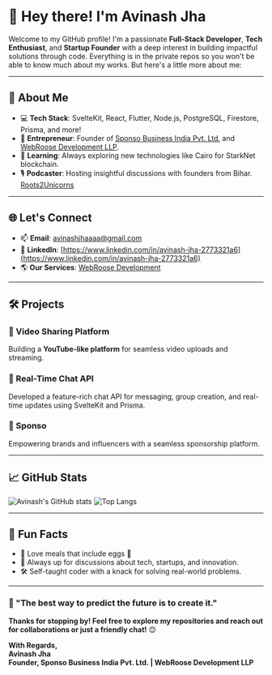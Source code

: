 # 👋 Hey there! I'm Avinash Jha

Welcome to my GitHub profile! I'm a passionate **Full-Stack Developer**, **Tech Enthusiast**, and **Startup Founder** with a deep interest in building impactful solutions through code. Everything is in the private repos so you won't be able to know much about my works. But here's a little more about me:

---

## 🚀 About Me

- 💻 **Tech Stack**: SvelteKit, React, Flutter, Node.js, PostgreSQL, Firestore, Prisma, and more!
- 🌟 **Entrepreneur**: Founder of [Sponso Business India Pvt. Ltd.](https://www.sponso.in) and [WebRoose Development LLP](https://pricing.webroose.com).
- 🌱 **Learning**: Always exploring new technologies like Cairo for StarkNet blockchain.
- 🎙️ **Podcaster**: Hosting insightful discussions with founders from Bihar. [Roots2Unicorns](https://www.youtube.com/@Roots2Unicorns)

---

## 🌐 Let's Connect

- 📫 **Email**: [avinashjhaaaa@gmail.com](mailto:avinashjhaaaa@gmail.com)
- 💼 **LinkedIn**: [https://www.linkedin.com/in/avinash-jha-2773321a6](https://www.linkedin.com/in/avinash-jha-2773321a6)
- 🌎 **Our Services**: [WebRoose Development](https://pricing.webroose.com)

---

## 🛠️ Projects

### 🎥 Video Sharing Platform  
Building a **YouTube-like platform** for seamless video uploads and streaming.  

### 💬 Real-Time Chat API  
Developed a feature-rich chat API for messaging, group creation, and real-time updates using SvelteKit and Prisma.

### 🚀 Sponso  
Empowering brands and influencers with a seamless sponsorship platform.

---

## 📈 GitHub Stats

![Avinash's GitHub stats](https://github-readme-stats.vercel.app/api?username=HeyAvi&show_icons=true&theme=radical)
![Top Langs](https://github-readme-stats.vercel.app/api/top-langs/?username=HeyAvi&layout=compact&theme=radical)

---

## 🌟 Fun Facts

- 🍳 Love meals that include eggs 🥚
- 💬 Always up for discussions about tech, startups, and innovation.
- 🛠️ Self-taught coder with a knack for solving real-world problems.

---

### 🌱 "The best way to predict the future is to create it."  
**Thanks for stopping by! Feel free to explore my repositories and reach out for collaborations or just a friendly chat!** 😊  

**With Regards,**  
**Avinash Jha**  
**Founder, Sponso Business India Pvt. Ltd. | WebRoose Development LLP**
